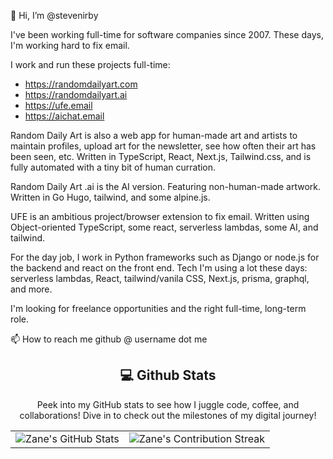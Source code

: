 👋 Hi, I’m @stevenirby

I've been working full-time for software companies since 2007. These days, I'm working hard to fix email. 

I work and run these projects full-time:

- https://randomdailyart.com
- https://randomdailyart.ai
- https://ufe.email
- https://aichat.email

Random Daily Art is also a web app for human-made art and artists to maintain profiles, upload art for the newsletter, see how often their art has been seen, etc. Written in TypeScript, React, Next.js, Tailwind.css, and is fully automated with a tiny bit of human curration.

Random Daily Art .ai is the AI version. Featuring non-human-made artwork. Written in Go Hugo, tailwind, and some alpine.js. 

UFE is an ambitious project/browser extension to fix email. Written using Object-oriented TypeScript, some react, serverless lambdas, some AI, and tailwind.


For the day job, I work in Python frameworks such as Django or node.js for the backend and react on the front end. 
Tech I'm using a lot these days: serverless lambdas, React, tailwind/vanila CSS, Next.js, prisma, graphql, and more.

I'm looking for freelance opportunities and the right full-time, long-term role.

📫 How to reach me github @ username dot me

<!---
stevenirby/stevenirby is a ✨ special ✨ repository because its `README.md` (this file) appears on your GitHub profile.
You can click the Preview link to take a look at your changes.
--->


<div align="center">
<h2 align="center" class="section-heading"> 💻 Github Stats</h2>
<p>Peek into my GitHub stats to see how I juggle code, coffee, and collaborations! Dive in to check out the milestones of my digital journey!</p>
 <table align="center" width="100%" height="100%" >
    <tr>
       <td><img style="border: none;" src="https://github-profile-summary-cards.vercel.app/api/cards/profile-details?username=zanepearton&theme=github_dark" alt="Zane's GitHub Stats"/></td>   
       <td><img style="border: none;" src="https://github-readme-streak-stats.herokuapp.com/?user=zanepearton&theme=merko" alt="Zane's Contribution Streak"/></td>
    </tr>
 </table>

 <table align="center" width="100%" height="100%" >
    <tr>
        <td><img style="border: none;" src="https://github-profile-summary-cards.vercel.app/api/cards/stats?username=stevenirby&theme=github_dark" alt="Zane's GitHub Stats"/></td>
        <td><img style="border: none;" src="https://github-profile-summary-cards.vercel.app/api/cards/productive-time?username=stevenirby&theme=github_dark&utcOffset=10" alt="Zane's GitHub Stats"/>
        <td><img style="border: none;" src="https://github-profile-summary-cards.vercel.app/api/cards/repos-per-language?username=stevenirby&theme=github_dark" alt="Zane's GitHub Stats"/></td>
        <td><img style="border: none;" src="https://github-profile-summary-cards.vercel.app/api/cards/most-commit-language?username=stevenirby&theme=github_dark" alt="Zane's GitHub Stats"/></td>
    </tr>
 </table>
</div>
